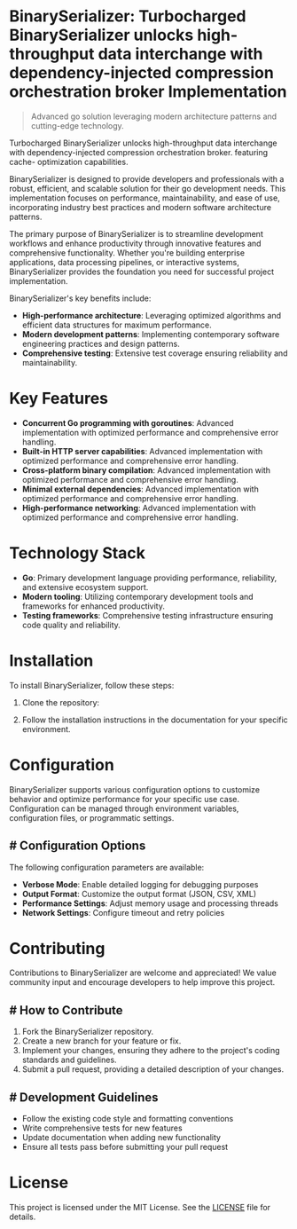 <!-- fallback_BinarySerializer_20250809235232_88155 -->

# BinarySerializer: Turbocharged BinarySerializer unlocks high-throughput data interchange with dependency-injected compression orchestration broker Implementation
> Advanced go solution leveraging modern architecture patterns and cutting-edge technology.

Turbocharged BinarySerializer unlocks high-throughput data interchange with dependency-injected compression orchestration broker. featuring cache- optimization capabilities.

BinarySerializer is designed to provide developers and professionals with a robust, efficient, and scalable solution for their go development needs. This implementation focuses on performance, maintainability, and ease of use, incorporating industry best practices and modern software architecture patterns.

The primary purpose of BinarySerializer is to streamline development workflows and enhance productivity through innovative features and comprehensive functionality. Whether you're building enterprise applications, data processing pipelines, or interactive systems, BinarySerializer provides the foundation you need for successful project implementation.

BinarySerializer's key benefits include:

* **High-performance architecture**: Leveraging optimized algorithms and efficient data structures for maximum performance.
* **Modern development patterns**: Implementing contemporary software engineering practices and design patterns.
* **Comprehensive testing**: Extensive test coverage ensuring reliability and maintainability.

# Key Features

* **Concurrent Go programming with goroutines**: Advanced implementation with optimized performance and comprehensive error handling.
* **Built-in HTTP server capabilities**: Advanced implementation with optimized performance and comprehensive error handling.
* **Cross-platform binary compilation**: Advanced implementation with optimized performance and comprehensive error handling.
* **Minimal external dependencies**: Advanced implementation with optimized performance and comprehensive error handling.
* **High-performance networking**: Advanced implementation with optimized performance and comprehensive error handling.

# Technology Stack

* **Go**: Primary development language providing performance, reliability, and extensive ecosystem support.
* **Modern tooling**: Utilizing contemporary development tools and frameworks for enhanced productivity.
* **Testing frameworks**: Comprehensive testing infrastructure ensuring code quality and reliability.

# Installation

To install BinarySerializer, follow these steps:

1. Clone the repository:


2. Follow the installation instructions in the documentation for your specific environment.

# Configuration

BinarySerializer supports various configuration options to customize behavior and optimize performance for your specific use case. Configuration can be managed through environment variables, configuration files, or programmatic settings.

## # Configuration Options

The following configuration parameters are available:

* **Verbose Mode**: Enable detailed logging for debugging purposes
* **Output Format**: Customize the output format (JSON, CSV, XML)
* **Performance Settings**: Adjust memory usage and processing threads
* **Network Settings**: Configure timeout and retry policies

# Contributing

Contributions to BinarySerializer are welcome and appreciated! We value community input and encourage developers to help improve this project.

## # How to Contribute

1. Fork the BinarySerializer repository.
2. Create a new branch for your feature or fix.
3. Implement your changes, ensuring they adhere to the project's coding standards and guidelines.
4. Submit a pull request, providing a detailed description of your changes.

## # Development Guidelines

* Follow the existing code style and formatting conventions
* Write comprehensive tests for new features
* Update documentation when adding new functionality
* Ensure all tests pass before submitting your pull request

# License

This project is licensed under the MIT License. See the [LICENSE](https://github.com/laurindoisaac/BinarySerializer/blob/main/LICENSE) file for details.
